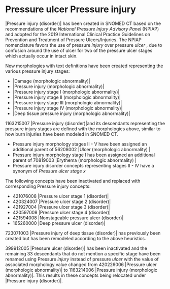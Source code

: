 # Pressure ulcer  Pressure injury

|Pressure injury (disorder)| has been created in SNOMED CT based on the recommendations of the _National Pressure Injury Advisory Panel_ (NPIAP) and adopted for the 2019 International Clinical Practice Guidelines on Prevention and Treatment of Pressure Ulcers/Injuries. The NPIAP nomenclature favors the use of pressure _injury_ over pressure _ulcer_ , due to confusion around the use of ulcer for two of the pressure ulcer stages which actually occur in intact skin. 

  
New morphologies with text definitions have been created representing the various pressure injury stages:

  * |Damage (morphologic abnormality)|
  * |Pressure injury (morphologic abnormality)|
  * |Pressure injury stage I (morphologic abnormality)|
  * |Pressure injury stage II (morphologic abnormality)|
  * |Pressure injury stage III (morphologic abnormality)|
  * |Pressure injury stage IV (morphologic abnormality)|
  * |Deep tissue pressure injury (morphologic abnormality)|  

1163215007 |Pressure injury (disorder)|and its descendants representing the pressure injury stages are defined with the morphologies above, similar to how burn injuries have been modeled in SNOMED CT.

  * Pressure injury morphology stages II - V have been assigned an additional parent of 56208002 |Ulcer (morphologic abnormality) |
  * Pressure injury morphology stage I has been assigned an additional parent of 70819003 |Erythema (morphologic abnormality) |
  * Pressure injury disorder concepts representing stages II - IV have a synonym of _Pressure ulcer stage x_  

The following concepts have been inactivated and replaced with corresponding Pressure injury concepts:

  * 421076008 |Pressure ulcer stage 1 (disorder)|
  * 420324007 |Pressure ulcer stage 2 (disorder)|
  * 421927004 |Pressure ulcer stage 3 (disorder)|
  * 420597008 |Pressure ulcer stage 4 (disorder)|
  * 421594008 |Nonstageable pressure ulcer (disorder)|
  * 165260000 |Deep pressure ulcer (disorder)|  

  

723071003 |Pressure injury of deep tissue (disorder)| has previously been created but has been remodeled according to the above heuristics.

  
399912005 |Pressure ulcer (disorder)| has been inactivated and the remaining 33 descendants that do not mention a specific stage have been renamed using Pressure _injury_ instead of pressure _ulcer_ with the value of associated morphology value changed from 420226006 |Pressure ulcer (morphologic abnormality)| to 1163214006 |Pressure injury (morphologic abnormality)|. This results in these concepts being relocated under |Pressure injury (disorder)|.  

